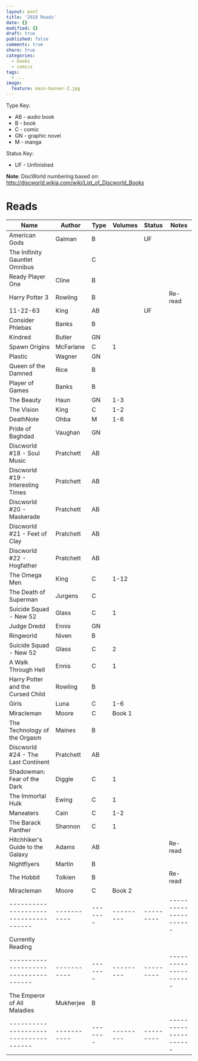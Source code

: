 ```yaml
---
layout: post
title: '2018 Reads'
date: {}
modified: {}
draft: true
published: false
comments: true
share: true
categories:
  - books
  - comics
tags:
  - ...
image:
  feature: main-banner-2.jpg
---
```


Type Key:
* AB - audio book
* B - book
* C - comic
* GN - graphic novel
* M - manga

Status Key:
* UF - Unfinished

**Note**: DiscWorld numbering based on: http://discworld.wikia.com/wiki/List_of_Discworld_Books

# Reads

| Name                               | Author    | Type  | Volumes | Status  | Notes               |
|------------------------------------|-----------|-------|---------|---------|---------------------|
| American Gods                      | Gaiman    | B     |         | UF      |                     |
| The Inifinity Gauntlet Omnibus     |           | C     |         |         |                     |
| Ready Player One                   | Cline     | B     |         |         |                     |
| Harry Potter 3                     | Rowling   | B     |         |         | Re-read             |
| 11-22-63                           | King      | AB    |         | UF      |                     |
| Consider Phlebas                   | Banks     | B     |         |         |                     |
| Kindred                            | Butler    | GN    |         |         |                     |
| Spawn Origins                      | McFarlane | C     | 1       |         |                     |
| Plastic                            | Wagner    | GN    |         |         |                     |
| Queen of the Damned                | Rice      | B     |         |         |                     |
| Player of Games                    | Banks     | B     |         |         |                     |
| The Beauty                         | Haun      | GN    | 1-3     |         |                     |
| The Vision                         | King      | C     | 1-2     |         |                     |
| DeathNote                          | Ohba      | M     | 1-6     |         |                     |
| Pride of Baghdad                   | Vaughan   | GN    |         |         |                     |
| Discworld #18 - Soul Music         | Pratchett | AB    |         |         |                     |
| Discworld #19 - Interesting Times  | Pratchett | AB    |         |         |                     |
| Discworld #20 - Maskerade          | Pratchett | AB    |         |         |                     |
| Discworld #21 - Feet of Clay       | Pratchett | AB    |         |         |                     |
| Discworld #22 - Hogfather          | Pratchett | AB    |         |         |                     |
| The Omega Men                      | King      | C     | 1-12    |         |                     |
| The Death of Superman              | Jurgens   | C     |         |         |                     |
| Suicide Squad - New 52             | Glass     | C     | 1       |         |                     |
| Judge Dredd                        | Ennis     | GN    |         |         |                     |
| Ringworld                          | Niven     | B     |         |         |                     |
| Suicide Squad - New 52             | Glass     | C     | 2       |         |                     |
| A Walk Through Hell                | Ennis     | C     | 1       |         |                     |
| Harry Potter and the Cursed Child  | Rowling   | B     |         |         |                     |
| Girls                              | Luna      | C     | 1-6     |         |                     |
| Miracleman                         | Moore     | C     | Book 1  |         |                     |
| The Technology of the Orgasm       | Maines    | B     |         |         |                     |
| Discworld #24 - The Last Continent | Pratchett | AB    |         |         |                     |
| Shadowman: Fear of the Dark        | Diggle    | C     | 1       |         |                     |
| The Immortal Hulk                  | Ewing     | C     | 1       |         |                     |
| Maneaters                          | Cain      | C     | 1-2     |         |                     |
| The Barack Panther                 | Shannon   | C     | 1       |         |                     |
| Hitchhiker's Guide to the Galaxy   | Adams     | AB    |         |         | Re-read             |
| Nightflyers                        | Martin    | B     |         |         |                     |
| The Hobbit                         | Tolkien   | B     |         |         | Re-read             |
| Miracleman                         | Moore     | C     | Book 2  |         |                     |
|------------------------------------|-----------|-------|---------|---------|---------------------|
| Currently Reading                  |           |       |         |         |                     |
|------------------------------------|-----------|-------|---------|---------|---------------------|
| The Emperor of All Maladies        | Mukherjee | B     |         |         |                     |
|------------------------------------|-----------|-------|---------|---------|---------------------|
